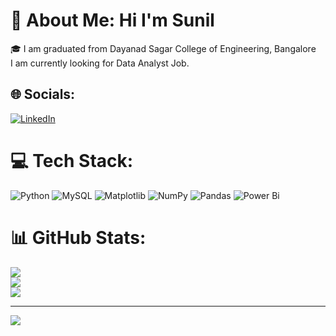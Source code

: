 # 💫 About Me: Hi I'm Sunil
🎓 I am graduated  from Dayanad Sagar College of Engineering, Bangalore <br>       I am currently looking for Data Analyst Job. 


## 🌐 Socials:
[![LinkedIn](https://img.shields.io/badge/LinkedIn-%230077B5.svg?logo=linkedin&logoColor=white)](https://linkedin.com/in/linkedin.com/in/sunil-kumbar-b218a1288/) 

# 💻 Tech Stack:
![Python](https://img.shields.io/badge/python-3670A0?style=for-the-badge&logo=python&logoColor=ffdd54) ![MySQL](https://img.shields.io/badge/mysql-4479A1.svg?style=for-the-badge&logo=mysql&logoColor=white) ![Matplotlib](https://img.shields.io/badge/Matplotlib-%23ffffff.svg?style=for-the-badge&logo=Matplotlib&logoColor=black) ![NumPy](https://img.shields.io/badge/numpy-%23013243.svg?style=for-the-badge&logo=numpy&logoColor=white) ![Pandas](https://img.shields.io/badge/pandas-%23150458.svg?style=for-the-badge&logo=pandas&logoColor=white) ![Power Bi](https://img.shields.io/badge/power_bi-F2C811?style=for-the-badge&logo=powerbi&logoColor=black)
# 📊 GitHub Stats:
![](https://github-readme-stats.vercel.app/api?username=Sunil-kumbar&theme=swift&hide_border=false&include_all_commits=true&count_private=true)<br/>
![](https://github-readme-streak-stats.herokuapp.com/?user=Sunil-kumbar&theme=swift&hide_border=false)<br/>
![](https://github-readme-stats.vercel.app/api/top-langs/?username=Sunil-kumbar&theme=swift&hide_border=false&include_all_commits=true&count_private=true&layout=compact)

---
[![](https://visitcount.itsvg.in/api?id=Sunil-kumbar&icon=0&color=0)](https://visitcount.itsvg.in)

<!-- Proudly created with GPRM ( https://gprm.itsvg.in ) -->

